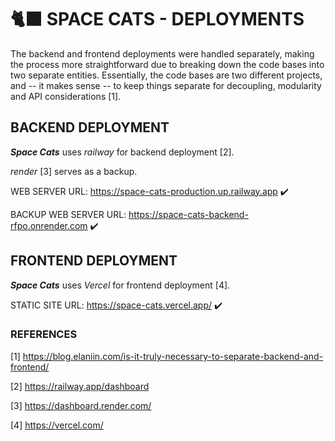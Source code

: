 # 🐈‍⬛ SPACE CATS - DEPLOYMENTS

The backend and frontend deployments were handled separately, making the process more straightforward due to breaking down the code bases into two separate entities. Essentially, the code bases are two different projects, and -- it makes sense -- to keep things separate for decoupling, modularity and API considerations [1].

## BACKEND DEPLOYMENT

_**Space Cats**_ uses _railway_ for backend deployment [2].

_render_ [3] serves as a backup.

WEB SERVER URL: https://space-cats-production.up.railway.app ✔️

BACKUP WEB SERVER URL: https://space-cats-backend-rfpo.onrender.com ✔️

## FRONTEND DEPLOYMENT

_**Space Cats**_ uses _Vercel_ for frontend deployment [4].

STATIC SITE URL: https://space-cats.vercel.app/ ✔️

### REFERENCES

[1] https://blog.elaniin.com/is-it-truly-necessary-to-separate-backend-and-frontend/

[2] https://railway.app/dashboard

[3] https://dashboard.render.com/

[4] https://vercel.com/
